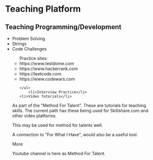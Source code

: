 <body>
  <h1>Teaching Platform </h1>
<h2>Teaching Programming/Development</h2>
  <ul>
<li>Problem Solving</li>
  <li>Strings</li>
    <li>Code Challenges</li>
    <ul>Practice sites:
      <li>https://www.testdome.com</li>
      <li>https://www.hackerrank.com</li>
      <li>https://leetcode.com</li>
      <li>https://www.codewars.com</li>
      
    </ul>
        <li>Interview Practice</li>
    <li>Video Tutorials</li>
  </ul>
  <p>As part of the "Method For Talent". These are tutorials for teaching skills. The current path has these being used for Skillshare.com and other video platforms.</p>  <p>This may be used for method for talents well.</p>
  <p> A connection to "For What I Have", would also be a useful tool. </p> <p>More</p>
  
  <p> Youtube channel is here as Method For Talent.</p>
  
</body>
